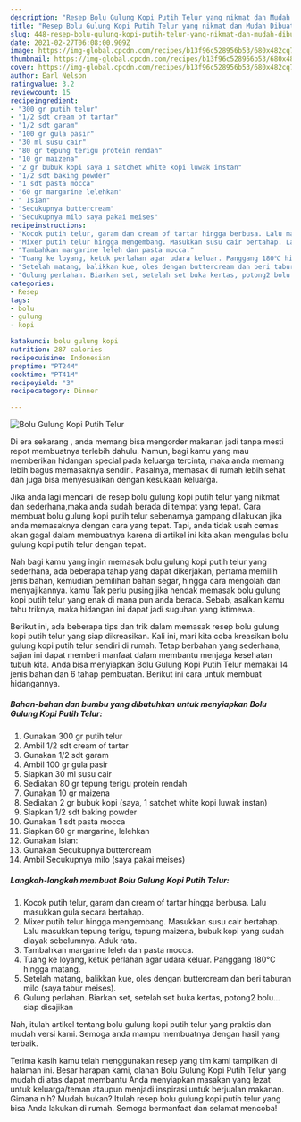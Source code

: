 ```yaml
---
description: "Resep Bolu Gulung Kopi Putih Telur yang nikmat dan Mudah Dibuat"
title: "Resep Bolu Gulung Kopi Putih Telur yang nikmat dan Mudah Dibuat"
slug: 448-resep-bolu-gulung-kopi-putih-telur-yang-nikmat-dan-mudah-dibuat
date: 2021-02-27T06:08:00.909Z
image: https://img-global.cpcdn.com/recipes/b13f96c528956b53/680x482cq70/bolu-gulung-kopi-putih-telur-foto-resep-utama.jpg
thumbnail: https://img-global.cpcdn.com/recipes/b13f96c528956b53/680x482cq70/bolu-gulung-kopi-putih-telur-foto-resep-utama.jpg
cover: https://img-global.cpcdn.com/recipes/b13f96c528956b53/680x482cq70/bolu-gulung-kopi-putih-telur-foto-resep-utama.jpg
author: Earl Nelson
ratingvalue: 3.2
reviewcount: 15
recipeingredient:
- "300 gr putih telur"
- "1/2 sdt cream of tartar"
- "1/2 sdt garam"
- "100 gr gula pasir"
- "30 ml susu cair"
- "80 gr tepung terigu protein rendah"
- "10 gr maizena"
- "2 gr bubuk kopi saya 1 satchet white kopi luwak instan"
- "1/2 sdt baking powder"
- "1 sdt pasta mocca"
- "60 gr margarine lelehkan"
- " Isian"
- "Secukupnya buttercream"
- "Secukupnya milo saya pakai meises"
recipeinstructions:
- "Kocok putih telur, garam dan cream of tartar hingga berbusa. Lalu masukkan gula secara bertahap."
- "Mixer putih telur hingga mengembang. Masukkan susu cair bertahap. Lalu masukkan tepung terigu, tepung maizena, bubuk kopi yang sudah diayak sebelumnya. Aduk rata."
- "Tambahkan margarine leleh dan pasta mocca."
- "Tuang ke loyang, ketuk perlahan agar udara keluar. Panggang 180℃ hingga matang."
- "Setelah matang, balikkan kue, oles dengan buttercream dan beri taburan milo (saya tabur meises)."
- "Gulung perlahan. Biarkan set, setelah set buka kertas, potong2 bolu... siap disajikan"
categories:
- Resep
tags:
- bolu
- gulung
- kopi

katakunci: bolu gulung kopi 
nutrition: 287 calories
recipecuisine: Indonesian
preptime: "PT24M"
cooktime: "PT41M"
recipeyield: "3"
recipecategory: Dinner

---
```



![Bolu Gulung Kopi Putih Telur](https://img-global.cpcdn.com/recipes/b13f96c528956b53/680x482cq70/bolu-gulung-kopi-putih-telur-foto-resep-utama.jpg)

Di era  sekarang , anda memang bisa mengorder makanan jadi tanpa mesti repot membuatnya terlebih dahulu. Namun, bagi kamu yang mau memberikan hidangan special pada keluarga tercinta, maka anda memang lebih bagus memasaknya sendiri. Pasalnya, memasak di rumah lebih sehat dan juga bisa menyesuaikan dengan kesukaan keluarga.

Jika anda lagi mencari ide resep bolu gulung kopi putih telur yang nikmat dan sederhana,maka anda sudah berada di tempat yang tepat. Cara membuat bolu gulung kopi putih telur  sebenarnya gampang dilakukan jika anda memasaknya dengan cara yang tepat. Tapi, anda tidak usah cemas akan gagal dalam membuatnya 
karena di artikel ini kita akan mengulas bolu gulung kopi putih telur dengan tepat.  



Nah bagi kamu yang ingin memasak bolu gulung kopi putih telur yang sederhana, ada beberapa tahap yang dapat dikerjakan, pertama memilih jenis bahan, kemudian pemilihan bahan segar, hingga cara mengolah dan menyajikannya. kamu Tak perlu pusing jika hendak memasak bolu gulung kopi putih telur yang enak di mana pun anda berada. Sebab, asalkan kamu  tahu triknya, maka hidangan ini dapat jadi suguhan yang istimewa.

Berikut ini, ada beberapa tips dan trik dalam memasak resep bolu gulung kopi putih telur yang siap dikreasikan. Kali ini, mari kita coba kreasikan bolu gulung kopi putih telur sendiri di rumah. Tetap berbahan yang sederhana, sajian ini dapat memberi manfaat dalam membantu menjaga kesehatan tubuh kita. Anda bisa menyiapkan Bolu Gulung Kopi Putih Telur memakai 14 jenis bahan dan 6 tahap pembuatan. Berikut ini cara untuk membuat hidangannya.

<!--inarticleads1-->

##### Bahan-bahan dan bumbu yang dibutuhkan untuk menyiapkan Bolu Gulung Kopi Putih Telur:

1. Gunakan 300 gr putih telur
1. Ambil 1/2 sdt cream of tartar
1. Gunakan 1/2 sdt garam
1. Ambil 100 gr gula pasir
1. Siapkan 30 ml susu cair
1. Sediakan 80 gr tepung terigu protein rendah
1. Gunakan 10 gr maizena
1. Sediakan 2 gr bubuk kopi (saya, 1 satchet white kopi luwak instan)
1. Siapkan 1/2 sdt baking powder
1. Gunakan 1 sdt pasta mocca
1. Siapkan 60 gr margarine, lelehkan
1. Gunakan  Isian:
1. Gunakan Secukupnya buttercream
1. Ambil Secukupnya milo (saya pakai meises)




<!--inarticleads2-->

##### Langkah-langkah membuat Bolu Gulung Kopi Putih Telur:

1. Kocok putih telur, garam dan cream of tartar hingga berbusa. Lalu masukkan gula secara bertahap.
1. Mixer putih telur hingga mengembang. Masukkan susu cair bertahap. Lalu masukkan tepung terigu, tepung maizena, bubuk kopi yang sudah diayak sebelumnya. Aduk rata.
1. Tambahkan margarine leleh dan pasta mocca.
1. Tuang ke loyang, ketuk perlahan agar udara keluar. Panggang 180℃ hingga matang.
1. Setelah matang, balikkan kue, oles dengan buttercream dan beri taburan milo (saya tabur meises).
1. Gulung perlahan. Biarkan set, setelah set buka kertas, potong2 bolu... siap disajikan




Nah, itulah artikel tentang  bolu gulung kopi putih telur  yang praktis dan mudah versi kami. Semoga anda mampu membuatnya dengan hasil yang terbaik. 

Terima kasih kamu telah menggunakan resep yang tim kami tampilkan di halaman ini. Besar harapan kami, olahan  Bolu Gulung Kopi Putih Telur yang mudah di atas dapat membantu Anda menyiapkan masakan yang lezat untuk keluarga/teman ataupun menjadi inspirasi untuk berjualan makanan. Gimana nih? Mudah bukan? Itulah resep bolu gulung kopi putih telur yang bisa Anda lakukan di rumah. Semoga bermanfaat dan selamat mencoba!

